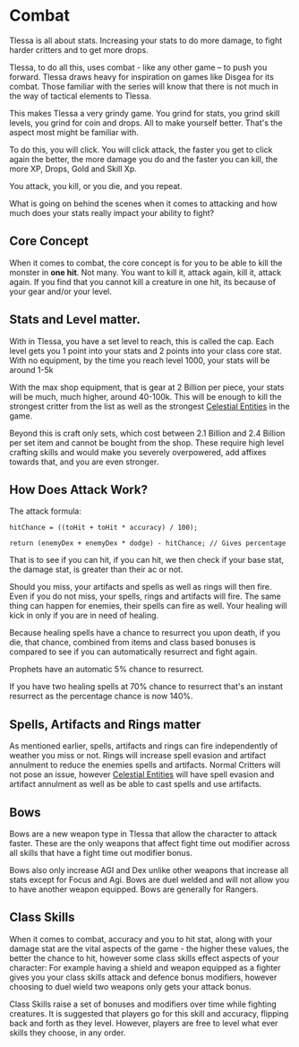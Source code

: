 # Combat
Tlessa is all about stats. Increasing your stats to do more damage, to fight harder critters and to get more drops.

Tlessa, to do all this, uses combat - like any other game – to push you forward. Tlessa draws heavy for inspiration on games like Disgea for its combat. Those familiar with the series will know that there is not much in the way of tactical elements to Tlessa.

This makes Tlessa a very grindy game. You grind for stats, you grind skill levels, you grind for coin and drops. All to make yourself better. That's the aspect most might be familiar with.

To do this, you will click. You will click attack, the faster you get to click again the better, the more damage you do and the faster you can kill, the more XP, Drops, Gold and Skill Xp.

You attack, you kill, or you die, and you repeat.

What is going on behind the scenes when it comes to attacking and how much does your stats really impact your ability to fight?

## Core Concept

When it comes to combat, the core concept is for you to be able to kill the monster in **one hit**. Not many. You want to kill it, attack again, kill it, attack again. If you find that you cannot kill a creature in one hit, its because of your gear and/or your level.

## Stats and Level matter.

With in Tlessa, you have a set level to reach, this is called the cap. Each level gets you 1 point into your stats and 2 points into your class core stat.
With no equipment, by the time you reach level 1000, your stats will be around 1-5k

With the max shop equipment, that is gear at 2 Billion per piece, your stats will be much, much higher, around 40-100k. This will be enough to kill the strongest critter from the list
as well as the strongest [Celestial Entities](/information/celestials) in the game.

Beyond this is craft only sets, which cost between 2.1 Billion and 2.4 Billion per set item and cannot be bought from the shop. These require high level crafting skills and
would make you severely overpowered, add affixes towards that, and you are even stronger.


## How Does Attack Work?

The attack formula:

    hitChance = ((toHit + toHit * accuracy) / 100);

    return (enemyDex + enemyDex * dodge) - hitChance; // Gives percentage

That is to see if you can hit, if you can hit, we then check if your base stat, the damage stat, is greater than their ac or not.

Should you miss, your artifacts and spells as well as rings will then fire. Even if you do not miss, your spells, rings and artifacts will fire. The same thing can happen for enemies, their spells can fire as well.
Your healing will kick in only if you are in need of healing.

Because healing spells have a chance to resurrect you upon death, if you die, that chance, combined from items and class 
based bonuses is compared to see if you can automatically resurrect and fight again.

Prophets have an automatic 5% chance to resurrect.

If you have two healing spells at 70% chance to resurrect that's an instant resurrect as the percentage chance is now 140%.

## Spells, Artifacts and Rings matter

As mentioned earlier, spells, artifacts and rings can fire independently of weather you miss or not. Rings will increase spell evasion and artifact annulment to
reduce the enemies spells and artifacts. Normal Critters will not pose an issue, however [Celestial Entities](/information/celestials) will have spell evasion and artifact annulment as well as be able to cast
spells and use artifacts.

## Bows

Bows are a new weapon type in Tlessa that allow the character to attack faster. These are the only weapons that affect fight time out modifier across all
skills that have a fight time out modifier bonus.

Bows also only increase AGI and Dex unlike other weapons that increase all stats except for Focus and Agi. Bows are duel welded and will
not allow you to have another weapon equipped. Bows are generally for Rangers.

## Class Skills

When it comes to combat, accuracy and you to hit stat, along with your damage stat are the vital aspects of the game - the higher these values, the better the
chance to hit, however some class skills effect aspects of your character: For example having a shield and weapon equipped as a fighter gives you
your class skills attack and defence bonus modifiers, however choosing to duel wield two weapons only gets your attack bonus.

Class Skills raise a set of bonuses and modifiers over time while fighting creatures. It is suggested that players go for this skill and accuracy, 
flipping back and forth as they level. However, players are free to level what ever skills they choose, in any order.


